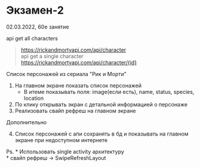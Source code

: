 # Экзамен-2

02.03.2022, 60е занятие <br/>

api get all characters
 > https://rickandmortyapi.com/api/character <br/>
api get a single character
 > https://rickandmortyapi.com/api/character/{id} <br/>

Список персонажей из сериала "Рик и Морти" <br/>

1. На главном экране показать список персонажей
   - В итеме показывать поля: image(если есть), name, status, species, location
2. По клику открывать экран с детальной информацией о персонаже
3. Реализовать свайп рефреш на главном экране

Дополнительно

4. Список персонажей с апи сохранять в бд 
   и показывать на главном экране при недоступном интернете
   
Ps.
\* Использовать single activity архитектуру<br/>
\* свайп рефреш -> SwipeRefreshLayout